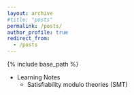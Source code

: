 ```yaml
---
layout: archive
#title: "posts"
permalink: /posts/
author_profile: true
redirect_from:
  - /posts
---
```


{% include base_path %}

* Learning Notes
  * Satisfiability modulo theories (SMT)